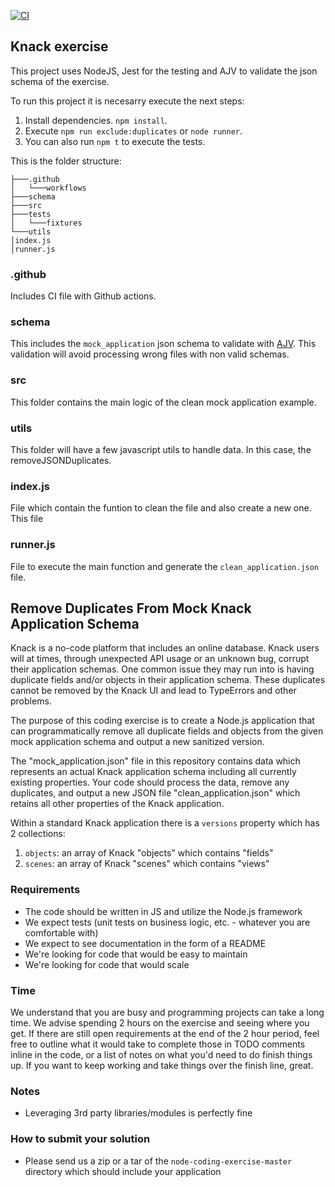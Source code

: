 [![CI](https://github.com/kevinccbsg/interview-challenge/actions/workflows/ci.yml/badge.svg)](https://github.com/kevinccbsg/interview-challenge/actions/workflows/ci.yml)

## Knack exercise

This project uses NodeJS, Jest for the testing and AJV to validate the json schema of the exercise.

To run this project it is necesarry execute the next steps:

1. Install dependencies. `npm install`.
2. Execute `npm run exclude:duplicates` or `node runner`.
3. You can also run `npm t` to execute the tests.

This is the folder structure:

```
├───.github
│   └───workflows
├───schema
├───src
├───tests
│   └───fixtures
└───utils
│index.js
│runner.js
```

### .github

Includes CI file with Github actions.

### schema

This includes the `mock_application` json schema to validate with [AJV](https://ajv.js.org/). This validation will avoid processing wrong files with non valid schemas.

### src

This folder contains the main logic of the clean mock application example.

### utils

This folder will have a few javascript utils to handle data. In this case, the removeJSONDuplicates.

### index.js

File which contain the funtion to clean the file and also create a new one. This file 

### runner.js

File to execute the main function and generate the `clean_application.json` file.

## Remove Duplicates From Mock Knack Application Schema

Knack is a no-code platform that includes an online database. Knack users will at times, through unexpected API usage or an unknown bug, corrupt their application schemas. One common issue they may run into is having duplicate fields and/or objects in their application schema. These duplicates cannot be removed by the Knack UI and lead to TypeErrors and other problems.

The purpose of this coding exercise is to create a Node.js application that can programmatically remove all duplicate fields and objects from the given mock application schema and output a new sanitized version.

The "mock_application.json" file in this repository contains data which represents an actual Knack application schema including all currently existing properties. Your code should process the data, remove any duplicates, and output a new JSON file "clean_application.json" which retains all other properties of the Knack application.

Within a standard Knack application there is a `versions` property which has 2 collections:
1. `objects`: an array of Knack "objects" which contains "fields"
2. `scenes`: an array of Knack "scenes" which contains "views"

### Requirements
- The code should be written in JS and utilize the Node.js framework
- We expect tests (unit tests on business logic, etc. - whatever you are comfortable with)
- We expect to see documentation in the form of a README
- We're looking for code that would be easy to maintain
- We're looking for code that would scale

### Time
We understand that you are busy and programming projects can take a long time. We advise spending 2 hours on the exercise and seeing where you get. If there are still open requirements at the end of the 2 hour period, feel free to outline what it would take to complete those in TODO comments inline in the code, or a list of notes on what you'd need to do finish things up. If you want to keep working and take things over the finish line, great.

### Notes
- Leveraging 3rd party libraries/modules is perfectly fine

### How to submit your solution
- Please send us a zip or a tar of the `node-coding-exercise-master` directory which should include your application
